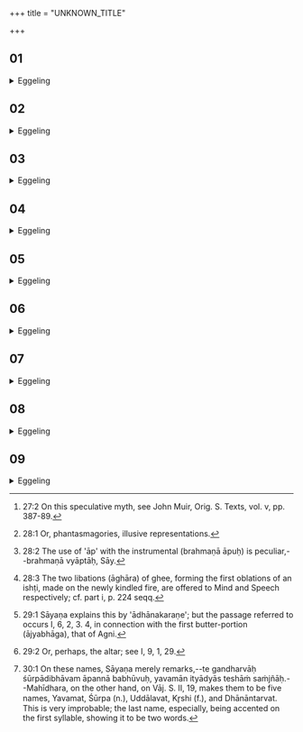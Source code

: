 +++
title = "UNKNOWN_TITLE"

+++


##  01
<details><summary>Eggeling</summary>

1. Verily, in the beginning, this (universe) was the Brahman (neut.) [^egg_136]. It created the gods; and, having created the gods, it made them ascend these worlds: Agni this (terrestrial) world, Vāyu the air, and Sūrya the sky.

[^egg_136]: 27:2 On this speculative myth, see John Muir, Orig. S. Texts, vol. v, pp. 387-89.
</details>

##  02
<details><summary>Eggeling</summary>

2. And the deities who are above these he made ascend the worlds which are above these; and, indeed, just as these (three) worlds and these (three) deities are manifest, so are those (higher) worlds and those (higher) deities manifest--(the worlds) which he made those deities ascend.
</details>

##  03
<details><summary>Eggeling</summary>

3. Then the Brahman itself went up to the sphere beyond. Having gone up to the sphere beyond, it considered, 'How can I descend again into these worlds?' It then descended again by means of these two--Form and Name. Whatever has a name,

that is name; and that again which has no name, and which one knows by its form, 'This is (of a certain) form,' that is form: as far as there are Form and Name so far, indeed, extends this (universe).
</details>

##  04
<details><summary>Eggeling</summary>

4. These, indeed, are the two great forces of the Brahman; and, verily, he who knows these two great forces of the Brahman becomes himself a great force.
</details>

##  05
<details><summary>Eggeling</summary>

5. These, indeed, are the two great manifestations [^egg_137] of the Brahman; and, verily, he who knows these two great manifestations of the Brahman becomes himself a great manifestation. One of these two is the greater, namely Form; for whatever is Name, is indeed Form; and, verily, he who knows the greater of these two, becomes greater than he whom he wishes to surpass in greatness.

[^egg_137]: 28:1 Or, phantasmagories, illusive representations.
</details>

##  06
<details><summary>Eggeling</summary>

6. In the beginning, indeed, the gods were mortal, and only when they had become possessed [^egg_138] of the Brahman they were immortal. Now, when he makes the libation to Mind [^egg_139]--form being mind, inasmuch as it is by mind that one knows, 'This is form'--he thereby obtains Form; and when he makes the libation to Speech--name being speech, inasmuch as it is by speech that he seizes (mentions) the name--he thereby obtains Name;--as far as there are Form and Name, so far, indeed, extends this whole (universe): all this he obtains; and--the

[^egg_138]: 28:2 The use of 'āp' with the instrumental (brahmaṇā āpuḥ) is peculiar,--brahmaṇā vyāptāḥ, Sāy.

[^egg_139]: 28:3 The two libations (āghāra) of ghee, forming the first oblations of an ishṭi, made on the newly kindled fire, are offered to Mind and Speech respectively; cf. part i, p. 224 seqq.

all being the imperishable--imperishable merit and the imperishable world thus accrue to him.
</details>

##  07
<details><summary>Eggeling</summary>

7. There, on the occasion of the offering to Agni [^egg_140], it has been told how the sacrifice then pleased the R̥shis, and how they performed it. Now, when the R̥shis were performing the sacrifice, the Gandharvas came nigh to them. They looked on, thinking, 'Here, surely, they have done too much,--here they have done too little.' And when their sacrifice was completed, they pointed it out to them, saying, 'Here, surely, ye have done too much,--here ye have done too little.'

[^egg_140]: 29:1 Sāyaṇa explains this by 'ādhānakaraṇe'; but the passage referred to occurs I, 6, 2, 3. 4, in connection with the first butter-portion (ājyabhāga), that of Agni.
</details>

##  08
<details><summary>Eggeling</summary>

8. Now, wherever they had done too much it was like a hill; and wherever they had done too little it was like a pit.
</details>

##  09
<details><summary>Eggeling</summary>

9. Now, when he pronounces the Śamyos (all-hail and blessing), he touches (the earth [^egg_141]) with (Vāj. S. II, 19), 'O Sacrifice, homage be unto thee: mayest thou complete thy course up to the success of the sacrifice and up to mine own right offering!' Wherever (in the course of the sacrifice) he has committed any excess, he makes amends for it by doing homage; and wherever he has left anything defective, it ceases to be defective by his saying, 'up to.' In saying, 'Mayest thou complete thy course up to the success of the sacrifice,'--success being whatever in the sacrifice is neither defective nor excessive--he thereby makes amends for both of these (mistakes); and in saying, 'Mayest thou complete thy

[^egg_141]: 29:2 Or, perhaps, the altar; see I, 9, 1, 29.

course up to mine own right offering,'--right offering being whatever in the sacrifice is neither defective nor excessive--he thereby also makes amends for both of these (mistakes); and thus that sacrifice of his comes to be performed as one that is neither defective nor excessive by whosoever, knowing this, thus touches (the earth): let him therefore touch it just in this way. But, indeed, those Gandharvas were Yavamān (rich in barley), the winnowing-basket; Uddālavān (rich in paspalum frumentaceum), husbandry; and Antarvān (the pregnant), grain [^egg_142].

[^egg_142]: 30:1 On these names, Sāyaṇa merely remarks,--te gandharvāḥ śūrpādibhāvam āpannā babhūvuḥ, yavamān ityādyās teshāṁ saṁjñāḥ.--Mahīdhara, on the other hand, on Vāj. S. II, 19, makes them to be five names, Yavamat, Śūrpa (n.), Uddālavat, Kr̥shi (f.), and Dhānāntarvat. This is very improbable; the last name, especially, being accented on the first syllable, showing it to be two words.
</details>